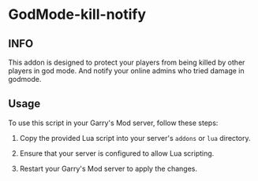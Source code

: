 # GodMode-kill-notify
## INFO
This addon is designed to protect your players from being killed by other players in god mode.
And notify your online admins who tried damage in godmode.

## Usage

To use this script in your Garry's Mod server, follow these steps:

1. Copy the provided Lua script into your server's `addons` or `lua` directory.

2. Ensure that your server is configured to allow Lua scripting.

3. Restart your Garry's Mod server to apply the changes.
